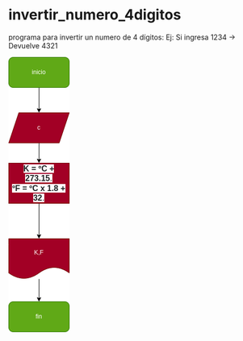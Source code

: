 # invertir_numero_4digitos
programa para invertir un numero de 4 dígitos: Ej: Si ingresa 1234 -> Devuelve 4321

![Diagrama de flujo](diagrama.png "Diagrama de flujo")